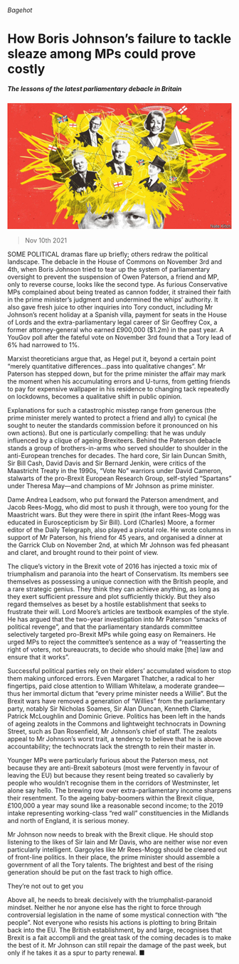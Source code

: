 ###### Bagehot

# How Boris Johnson’s failure to tackle sleaze among MPs could prove costly 

##### The lessons of the latest parliamentary debacle in Britain 

![image](images/20211113_brd000.jpg) 

> Nov 10th 2021 

SOME POLITICAL dramas flare up briefly; others redraw the political landscape. The debacle in the House of Commons on November 3rd and 4th, when Boris Johnson tried to tear up the system of parliamentary oversight to prevent the suspension of Owen Paterson, a friend and MP, only to reverse course, looks like the second type. As furious Conservative MPs complained about being treated as cannon fodder, it strained their faith in the prime minister’s judgment and undermined the whips’ authority. It also gave fresh juice to other inquiries into Tory conduct, including Mr Johnson’s recent holiday at a Spanish villa, payment for seats in the House of Lords and the extra-parliamentary legal career of Sir Geoffrey Cox, a former attorney-general who earned £900,000 ($1.2m) in the past year. A YouGov poll after the fateful vote on November 3rd found that a Tory lead of 6% had narrowed to 1%.

Marxist theoreticians argue that, as Hegel put it, beyond a certain point “merely quantitative differences…pass into qualitative changes”. Mr Paterson has stepped down, but for the prime minister the affair may mark the moment when his accumulating errors and U-turns, from getting friends to pay for expensive wallpaper in his residence to changing tack repeatedly on lockdowns, becomes a qualitative shift in public opinion.


Explanations for such a catastrophic misstep range from generous (the prime minister merely wanted to protect a friend and ally) to cynical (he sought to neuter the standards commission before it pronounced on his own actions). But one is particularly compelling: that he was unduly influenced by a clique of ageing Brexiteers. Behind the Paterson debacle stands a group of brothers-in-arms who served shoulder to shoulder in the anti-European trenches for decades. The hard core, Sir Iain Duncan Smith, Sir Bill Cash, David Davis and Sir Bernard Jenkin, were critics of the Maastricht Treaty in the 1990s, “Vote No” warriors under David Cameron, stalwarts of the pro-Brexit European Research Group, self-styled “Spartans” under Theresa May—and champions of Mr Johnson as prime minister.

Dame Andrea Leadsom, who put forward the Paterson amendment, and Jacob Rees-Mogg, who did most to push it through, were too young for the Maastricht wars. But they were there in spirit (the infant Rees-Mogg was educated in Euroscepticism by Sir Bill). Lord (Charles) Moore, a former editor of the Daily Telegraph, also played a pivotal role. He wrote columns in support of Mr Paterson, his friend for 45 years, and organised a dinner at the Garrick Club on November 2nd, at which Mr Johnson was fed pheasant and claret, and brought round to their point of view.

The clique’s victory in the Brexit vote of 2016 has injected a toxic mix of triumphalism and paranoia into the heart of Conservatism. Its members see themselves as possessing a unique connection with the British people, and a rare strategic genius. They think they can achieve anything, as long as they exert sufficient pressure and plot sufficiently thickly. But they also regard themselves as beset by a hostile establishment that seeks to frustrate their will. Lord Moore’s articles are textbook examples of the style. He has argued that the two-year investigation into Mr Paterson “smacks of political revenge”, and that the parliamentary standards committee selectively targeted pro-Brexit MPs while going easy on Remainers. He urged MPs to reject the committee’s sentence as a way of “reasserting the right of voters, not bureaucrats, to decide who should make [the] law and ensure that it works”.

Successful political parties rely on their elders’ accumulated wisdom to stop them making unforced errors. Even Margaret Thatcher, a radical to her fingertips, paid close attention to William Whitelaw, a moderate grandee—thus her immortal dictum that “every prime minister needs a Willie”. But the Brexit wars have removed a generation of “Willies” from the parliamentary party, notably Sir Nicholas Soames, Sir Alan Duncan, Kenneth Clarke, Patrick McLoughlin and Dominic Grieve. Politics has been left in the hands of ageing zealots in the Commons and lightweight technocrats in Downing Street, such as Dan Rosenfield, Mr Johnson’s chief of staff. The zealots appeal to Mr Johnson’s worst trait, a tendency to believe that he is above accountability; the technocrats lack the strength to rein their master in.

Younger MPs were particularly furious about the Paterson mess, not because they are anti-Brexit saboteurs (most were fervently in favour of leaving the EU) but because they resent being treated so cavalierly by people who wouldn’t recognise them in the corridors of Westminster, let alone say hello. The brewing row over extra-parliamentary income sharpens their resentment. To the ageing baby-boomers within the Brexit clique, £100,000 a year may sound like a reasonable second income; to the 2019 intake representing working-class “red wall” constituencies in the Midlands and north of England, it is serious money.

Mr Johnson now needs to break with the Brexit clique. He should stop listening to the likes of Sir Iain and Mr Davis, who are neither wise nor even particularly intelligent. Gargoyles like Mr Rees-Mogg should be cleared out of front-line politics. In their place, the prime minister should assemble a government of all the Tory talents. The brightest and best of the rising generation should be put on the fast track to high office.

They’re not out to get you

Above all, he needs to break decisively with the triumphalist-paranoid mindset. Neither he nor anyone else has the right to force through controversial legislation in the name of some mystical connection with “the people”. Not everyone who resists his actions is plotting to bring Britain back into the EU. The British establishment, by and large, recognises that Brexit is a fait accompli and the great task of the coming decades is to make the best of it. Mr Johnson can still repair the damage of the past week, but only if he takes it as a spur to party renewal. ■

